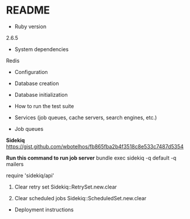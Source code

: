 # README

* Ruby version 

2.6.5

* System dependencies 

Redis

* Configuration

* Database creation

* Database initialization

* How to run the test suite

* Services (job queues, cache servers, search engines, etc.)

* Job queues 

**Sidekiq**
https://gist.github.com/wbotelhos/fb865fba2b4f3518c8e533c7487d5354

**Run this command to run job server**
bundle exec sidekiq -q default -q mailers

require 'sidekiq/api'

1. Clear retry set
Sidekiq::RetrySet.new.clear

1. Clear scheduled jobs 
Sidekiq::ScheduledSet.new.clear

* Deployment instructions
